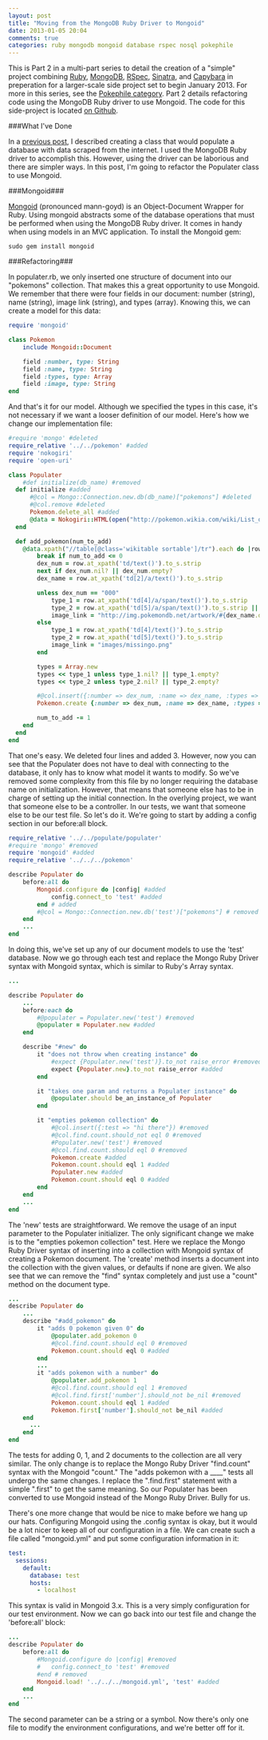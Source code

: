 ```yaml
---
layout: post
title: "Moving from the MongoDB Ruby Driver to Mongoid"
date: 2013-01-05 20:04
comments: true
categories: ruby mongodb mongoid database rspec nosql pokephile
---
```


This is Part 2 in a multi-part series to detail the creation of a "simple" project combining [Ruby][ruby], [MongoDB][mongodb], [RSpec][rspec], [Sinatra][sinatra], and [Capybara][capybara] in preperation for a larger-scale side project set to begin January 2013. For more in this series, see the [Pokephile category][series-tag]. Part 2 details refactoring code using the MongoDB Ruby driver to use Mongoid. The code for this side-project is located [on Github][pokephile].

[ruby]: http://www.ruby-lang.org/
[mongodb]: http://www.mongodb.org/
[rspec]: http://rspec.info/
[sinatra]: http://www.sinatrarb.com/
[capybara]: https://github.com/jnicklas/capybara
[pokephile]: https://github.com/larryprice/Pokephile
[series-tag]: /blog/categories/pokephile

###What I've Done

In a [previous post][prev], I described creating a class that would populate a database with data scraped from the internet. I used the MongoDB Ruby driver to accomplish this. However, using the driver can be laborious and there are simpler ways. In this post, I'm going to refactor the Populater class to use Mongoid.

[prev]: /blog/2013/01/05/schemaless-databases-with-ruby-and-mongodb/

###Mongoid###

[Mongoid][mongoid] (pronounced mann-goyd) is an Object-Document Wrapper for Ruby. Using mongoid abstracts some of the database operations that must be performed when using the MongoDB Ruby driver. It comes in handy when using models in an MVC application. To install the Mongoid gem:

[mongoid]: http://http://mongoid.org/en/mongoid/index.html

```
sudo gem install mongoid
```

###Refactoring###

In populater.rb, we only inserted one structure of document into our "pokemons" collection. That makes this a great opportunity to use Mongoid. We remember that there were four fields in our document: number (string), name (string), image link (string), and types (array). Knowing this, we can create a model for this data:

``` ruby project/pokemon.rb
require 'mongoid'

class Pokemon
	include Mongoid::Document

	field :number, type: String
	field :name, type: String
	field :types, type: Array
	field :image, type: String
end
```

And that's it for our model. Although we specified the types in this case, it's not necessary if we want a looser definition of our model. Here's how we change our implementation file:

``` ruby project/tools/populate/populater.rb
#require 'mongo' #deleted
require_relative '../../pokemon' #added
require 'nokogiri'
require 'open-uri'

class Populater
	#def initialize(db_name) #removed
  def initialize #added
      #@col = Mongo::Connection.new.db(db_name)["pokemons"] #deleted
      #@col.remove #deleted
      Pokemon.delete_all #added
      @data = Nokogiri::HTML(open("http://pokemon.wikia.com/wiki/List_of_Pok%C3%A9mon"))
  end

  def add_pokemon(num_to_add)
    @data.xpath("//table[@class='wikitable sortable']/tr").each do |row|
        break if num_to_add <= 0
        dex_num = row.at_xpath('td/text()').to_s.strip
        next if dex_num.nil? || dex_num.empty?
        dex_name = row.at_xpath('td[2]/a/text()').to_s.strip

        unless dex_num == "000"
            type_1 = row.at_xpath('td[4]/a/span/text()').to_s.strip
            type_2 = row.at_xpath('td[5]/a/span/text()').to_s.strip || row.at_xpath('td[5]/text()').to_s.strip
            image_link = "http://img.pokemondb.net/artwork/#{dex_name.downcase}.jpg"
        else
            type_1 = row.at_xpath('td[4]/text()').to_s.strip
            type_2 = row.at_xpath('td[5]/text()').to_s.strip
            image_link = "images/missingo.png"
        end

        types = Array.new
        types << type_1 unless type_1.nil? || type_1.empty?
        types << type_2 unless type_2.nil? || type_2.empty?

        #@col.insert({:number => dex_num, :name => dex_name, :types => types, :image => image_link}) #deleted
        Pokemon.create {:number => dex_num, :name => dex_name, :types => types, :image => image_link} #added

        num_to_add -= 1
    end
  end
end
```

That one's easy. We deleted four lines and added 3. However, now you can see that the Populater does not have to deal with connecting to the database, it only has to know what model it wants to modify. So we've removed some complexity from this file by no longer requiring the database name on initialization. However, that means that someone else has to be in charge of setting up the initial connection. In the overlying project, we want that someone else to be a controller. In our tests, we want that someone else to be our test file. So let's do it. We're going to start by adding a config section in our before:all block.

``` ruby project/tools/test/spec/populater_spec.rb
require_relative '../../populate/populater'
#require 'mongo' #removed
require 'mongoid' #added
require_relative '../../../pokemon'

describe Populater do
	before:all do
		Mongoid.configure do |config| #added
			config.connect_to 'test' #added
		end # added
		#@col = Mongo::Connection.new.db('test')["pokemons"] # removed
	end
	...
end
```

In doing this, we've set up any of our document models to use the 'test' database. Now we go through each test and replace the Mongo Ruby Driver syntax with Mongoid syntax, which is similar to Ruby's Array syntax.

``` ruby project/tools/test/spec/populater_spec.rb
...

describe Populater do
	...
	before:each do
		#@populater = Populater.new('test') #removed
		@populater = Populater.new #added
	end

	describe "#new" do
		it "does not throw when creating instance" do
			#expect {Populater.new('test')}.to_not raise_error #removed
			expect {Populater.new}.to_not raise_error #added
		end

		it "takes one param and returns a Populater instance" do
			@populater.should be_an_instance_of Populater
		end

		it "empties pokemon collection" do
			#@col.insert({:test => "hi there"}) #removed
			#@col.find.count.should_not eql 0 #removed
			#Populater.new('test') #removed
			#@col.find.count.should eql 0 #removed
			Pokemon.create #added
			Pokemon.count.should eql 1 #added
			Populater.new #added
			Pokemon.count.should eql 0 #added
		end
	end
	...
end
```

The 'new' tests are straightforward. We remove the usage of an input parameter to the Populater initializer. The only significant change we make is to the "empties pokemon collection" test. Here we replace the Mongo Ruby Driver syntax of inserting into a collection with Mongoid syntax of creating a Pokemon document. The 'create' method inserts a document into the collection with the given values, or defaults if none are given. We also see that we can remove the "find" syntax completely and just use a "count" method on the document type.

``` ruby project/tools/test/spec/populater_spec.rb
...
describe Populater do
	...
	describe "#add_pokemon" do
		it "adds 0 pokemon given 0" do
			@populater.add_pokemon 0
			#@col.find.count.should eql 0 #removed
			Pokemon.count.should eql 0 #added
		end
		...
		it "adds pokemon with a number" do
			@populater.add_pokemon 1
			#@col.find.count.should eql 1 #removed
			#@col.find.first['number'].should_not be_nil #removed
			Pokemon.count.should eql 1 #added
			Pokemon.first['number'].should_not be_nil #added
  	end
	  ...
	end
end
```

The tests for adding 0, 1, and 2 documents to the collection are all very similar. The only change is to replace the Mongo Ruby Driver "find.count" syntax with the Mongoid "count." The "adds pokemon with a ____" tests all undergo the same changes. I replace the ".find.first" statement with a simple ".first" to get the same meaning. So our Populater has been converted to use Mongoid instead of the Mongo Ruby Driver. Bully for us.

There's one more change that would be nice to make before we hang up our hats. Configuring Mongoid using the .config syntax is okay, but it would be a lot nicer to keep all of our configuration in a file. We can create such a file called "mongoid.yml" and put some configuration information in it:

``` yml project/mongoid.yml
test:
  sessions:
    default:
      database: test
      hosts:
        - localhost
```

This syntax is valid in Mongoid 3.x. This is a very simply configuration for our test environment. Now we can go back into our test file and change the 'before:all' block:

``` ruby project/tools/test/spec/populater_spec.rb
...
describe Populater do
	before:all do
		#Mongoid.configure do |config| #removed
		#	config.connect_to 'test' #removed
		#end # removed
		Mongoid.load! '../../../mongoid.yml', 'test' #added
	end
	...
end
```

The second parameter can be a string or a symbol. Now there's only one file to modify the environment configurations, and we're better off for it.
